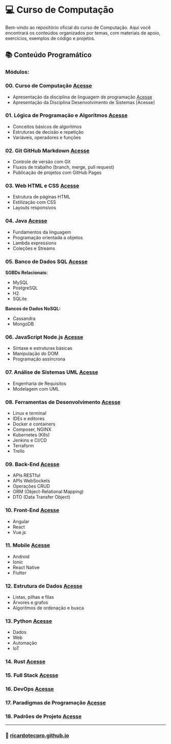 # 💻 Curso de Computação

Bem-vindo ao repositório oficial do curso de Computação. Aqui você encontrará os conteúdos organizados por temas, com materiais de apoio, exercícios, exemplos de código e projetos.

## 📚 Conteúdo Programático
 
### Módulos:

### 00. Curso de Computação [Acesse](https://ricardotecpro.github.io/modulo_00_computacao/)

- Apresentação da disciplina de linguagem de programação [Acesse](_apresentacao_do_curso/curso.md)
- Apresentação da Disciplina Desenvolvimento de Sistemas [Acesse]

### 01. Lógica de Programação e Algoritmos [Acesse](https://ricardotecpro.github.io/modulo_01_logica_programacao/)
- Conceitos básicos de algoritmos
- Estruturas de decisão e repetição
- Variáveis, operadores e funções

### 02. Git GitHub Markdown [Acesse](https://ricardotecpro.github.io/modulo_02_git_github_markdown/)
- Controle de versão com Git
- Fluxos de trabalho (branch, merge, pull request)
- Publicação de projetos com GitHub Pages


### 03. Web HTML e CSS [Acesse](https://ricardotecpro.github.io/modulo_03_html_css/)
- Estrutura de páginas HTML
- Estilização com CSS
- Layouts responsivos


### 04. Java [Acesse](https://ricardotecpro.github.io/modulo_04_java/)
- Fundamentos da linguagem
- Programação orientada a objetos
- Lambda expressions
- Coleções e Streams


### 05. Banco de Dados SQL [Acesse](https://ricardotecpro.github.io/modulo_05_banco_dados/)

**SGBDs Relacionais:**
- MySQL
- PostgreSQL
- H2
- SQLite

**Bancos de Dados NoSQL:**
- Cassandra
- MongoDB

### 06. JavaScript Node.js [Acesse](https://ricardotecpro.github.io/modulo_06_javascript/)
- Sintaxe e estruturas básicas
- Manipulação do DOM
- Programação assíncrona

### 07. Análise de Sistemas UML [Acesse](https://ricardotecpro.github.io/modulo_07_analise_uml/)
- Engenharia de Requisitos
- Modelagem com UML

### 08. Ferramentas de Desenvolvimento [Acesse](https://ricardotecpro.github.io/modulo_08_ferramentas/) 
- Linux e terminal
- IDEs e editores
- Docker e containers
- Composer, NGINX
- Kubernetes (K8s)
- Jenkins e CI/CD
- Terraform
- Trello

### 09. Back-End [Acesse](https://ricardotecpro.github.io/modulo_09_backend/)
- APIs RESTful
- APIs WebSockets
- Operações CRUD
- ORM (Object-Relational Mapping)
- DTO (Data Transfer Object)

### 10. Front-End [Acesse](https://ricardotecpro.github.io/modulo_10_frontend/)
- Angular
- React
- Vue.js

### 11. Mobile [Acesse](https://ricardotecpro.github.io/modulo_11_mobile/)
- Android
- Ionic
- React Native
- Flutter

### 12. Estrutura de Dados [Acesse](https://ricardotecpro.github.io/modulo_12_estrutura_dados/)
- Listas, pilhas e filas
- Árvores e grafos
- Algoritmos de ordenação e busca

### 13. Python [Acesse](https://ricardotecpro.github.io/modulo_13_python/)
- Dados
- Web
- Automação
- IoT

### 14. Rust [Acesse](https://ricardotecpro.github.io/modulo_14_rust/)

### 15. Full Stack [Acesse](https://ricardotecpro.github.io/modulo_15_full_stack/)

### 16. DevOps [Acesse](https://ricardotecpro.github.io/modulo_16_devops/)

### 17. Paradigmas de Programação [Acesse](https://ricardotecpro.github.io/modulo_17_paradigmas_programacao/)

### 18. Padrões de Projeto [Acesse](https://ricardotecpro.github.io/modulo_18_padroes_projeto/)

---

### 🚀 [ricardotecpro.github.io](https://ricardotecpro.github.io/)
